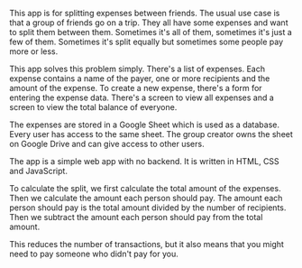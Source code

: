 This app is for splitting expenses between friends.
The usual use case is that a group of friends go on a trip. They all have some expenses and want to split them between them.
Sometimes it's all of them, sometimes it's just a few of them. Sometimes it's split equally but sometimes some people pay more or less.

This app solves this problem simply.
There's a list of expenses. Each expense contains a name of the payer, one or more recipients and the amount of the expense.
To create a new expense, there's a form for entering the expense data.
There's a screen to view all expenses and a screen to view the total balance of everyone.

The expenses are stored in a Google Sheet which is used as a database. Every user has access to the same sheet.
The group creator owns the sheet on Google Drive and can give access to other users.

The app is a simple web app with no backend. It is written in HTML, CSS and JavaScript.

To calculate the split, we first calculate the total amount of the expenses. Then we calculate the amount each person should pay.
The amount each person should pay is the total amount divided by the number of recipients.
Then we subtract the amount each person should pay from the total amount.

This reduces the number of transactions, but it also means that you might need to pay someone who didn't pay for you.